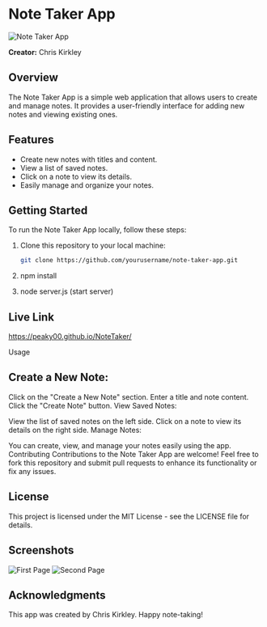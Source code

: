 # Note Taker App

![Note Taker App](![screenshot](image.png))

**Creator:** Chris Kirkley

## Overview

The Note Taker App is a simple web application that allows users to create and manage notes. It provides a user-friendly interface for adding new notes and viewing existing ones.

## Features

- Create new notes with titles and content.
- View a list of saved notes.
- Click on a note to view its details.
- Easily manage and organize your notes.

## Getting Started

To run the Note Taker App locally, follow these steps:

1. Clone this repository to your local machine:

   ```bash
   git clone https://github.com/yourusername/note-taker-app.git
2. npm install
3. node server.js (start server)
## Live Link
https://peaky00.github.io/NoteTaker/

Usage
## Create a New Note:

Click on the "Create a New Note" section.
Enter a title and note content.
Click the "Create Note" button.
View Saved Notes:

View the list of saved notes on the left side.
Click on a note to view its details on the right side.
Manage Notes:

You can create, view, and manage your notes easily using the app.
Contributing
Contributions to the Note Taker App are welcome! Feel free to fork this repository and submit pull requests to enhance its functionality or fix any issues.

## License
This project is licensed under the MIT License - see the LICENSE file for details.

## Screenshots
![First Page](image-1.png)
![Second Page](image-2.png)

## Acknowledgments
This app was created by Chris Kirkley.
Happy note-taking!